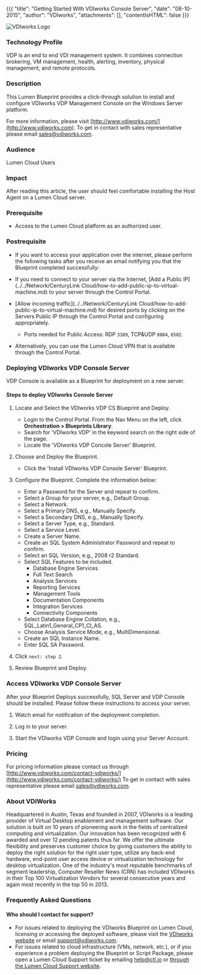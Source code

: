 {{{
  "title": "Getting Started With VDIworks Console Server",
  "date": "08-10-2015",
  "author": "VDIworks",
  "attachments": [],
  "contentIsHTML": false
}}}

![VDIworks Logo](../../images/VDIworkls_color_logo_smallerl.png)

### Technology Profile
VDP is an end to end VDI management system. It combines connection brokering, VM management, health, alerting, inventory, physical management, and remote protocols.

### Description
This Lumen Blueprint provides a click-through solution to install and configure VDIworks VDP Management Console on the Windows Server platform.

For more information, please visit [http://www.vdiworks.com/](http://www.vdiworks.com).
To get in contact with sales representative please email [sales@vdiworks.com](mailto:sales@vdiworks.com).

### Audience
Lumen Cloud Users

### Impact
After reading this article, the user should feel comfortable installing the Host Agent on a Lumen Cloud server.

### Prerequisite
*  Access to the Lumen Cloud platform as an authorized user.

### Postrequisite
*  If you want to access your application over the internet, please perform the following tasks after you receive an email notifying you that the Blueprint completed successfully:

* If you need to connect to your server via the Internet, [Add a Public IP](../../Network/CenturyLink Cloud/how-to-add-public-ip-to-virtual-machine.md) to your server through the Control Portal.

* [Allow incoming traffic](../../Network/CenturyLink Cloud/how-to-add-public-ip-to-virtual-machine.md) for desired ports by clicking on the Servers Public IP through the Control Portal and configuring appropriately.
   * Ports needed for Public Access: RDP `3389`, TCP&UDP `8004`, `6502`.

* Alternatively, you can use the Lumen Cloud VPN that is available through the Control Portal.

### Deploying VDIworks VDP Console Server
VDP Console is available as a Blueprint for deployment on a new server.

#### Steps to deploy VDIworks Console Server
1. Locate and Select the VDIworks VDP CS Blueprint and Deploy.
   * Login to the Control Portal. From the Nav Menu on the left, click **Orchestration > Blueprints Library**.
   * Search for 'VDIworks VDP' in the keyword search on the right side of the page.
   * Locate the 'VDIworks VDP Concole Server' Blueprint.

2. Choose and Deploy the Blueprint.
   * Click the 'Install VDIworks VDP Console Server' Blueprint.

3. Configure the Blueprint.
   Complete the information below:

   * Enter a Password for the Server and repeat to confirm.
   * Select a Group for your server, e.g., Default Group.
   * Select a Network.
   * Select a Primary DNS, e.g., Manually Specify.
   * Select a Secondary DNS, e.g., Manually Specify.
   * Select a Server Type, e.g., Standard.
   * Select a Service Level.
   * Create a Server Name.
   * Create an SQL System Administrator Password and repeat to confirm.
   * Select an SQL Version, e.g., 2008 r2 Standard.
   * Select SQL Features to be included.
      * Database Engine Services
      * Full Text Search
      * Analysis Services
      * Reporting Services
      * Management Tools
      * Documentation Components
      * Integration Services
      * Connectivity Components
   * Select Database Engine Collation, e.g., SQL_Latin1_General_CP1_CI_AS.
   * Choose Analysis Service Mode, e.g., MultiDimensional.
   * Create an SQL Instance Name.
   * Enter SQL SA Password.

4. Click `next: step 2`.

5. Review Blueprint and Deploy.

### Access VDIworks VDP Console Server
 After your Blueprint Deploys successfully, SQL Server and VDP Console should be installed. Please follow these instructions to access your server.

1. Watch email for notification of the deployment completion.

2. Log in to your server.

3. Start the VDIworks VDP Console and login using your Server Account.

### Pricing
For pricing information please contact us through [http://www.vdiworks.com/contact-vdiworks/](http://www.vdiworks.com/contact-vdiworks/)
To get in contact with sales representative please email [sales@vdiworks.com](mailto:sales@vdiworks.com).

### About VDIWorks
Headquartered in Austin, Texas and founded in 2007, VDIworks is a leading provider of Virtual Desktop enablement and management software. Our solution is built on 10 years of pioneering work in the fields of centralized computing and virtualization. Our innovation has been recognized with 6 awarded and over 12 pending patents thus far. We offer the ultimate flexibility and preserves customer choice by giving customers the ability to deploy the right solution for the right user type, utilize any back-end hardware, end-point user access device or virtualization technology for desktop virtualization. One of the industry's most reputable benchmarks of segment leadership, Computer Reseller News (CRN) has included VDIworks in their Top 100 Virtualization Vendors for several consecutive years and again most recently in the top 50 in 2013.

### Frequently Asked Questions

#### Who should I contact for support?
* For issues related to deploying the VDIworks Blueprint on Lumen Cloud, licensing or accessing the deployed software, please visit the [VDIworks website](http://www.vdiworks.com/) or email [support@vdiworks.com](mailto:support@vdiworks.com).
* For issues related to cloud infrastructure (VMs, network, etc.), or if you experience a problem deploying the Blueprint or Script Package, please open a Lumen Cloud Support ticket by emailing [help@ctl.io](mailto:help@ctl.io) or [through the Lumen Cloud Support website](https://t3n.zendesk.com/tickets/new).
